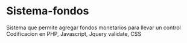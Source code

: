 # Sistema-fondos
Sistema que permite agregar fondos monetarios para llevar un control
Codificacion en PHP, Javascript, Jquery validate, CSS
